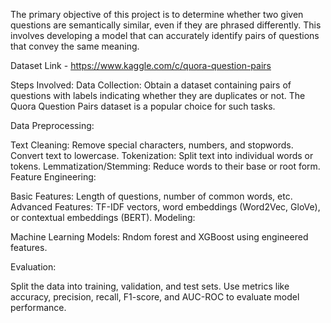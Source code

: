 The primary objective of this project is to determine whether two given questions are semantically similar, even if they are phrased differently. This involves developing a model that can accurately identify pairs of questions that convey the same meaning.

Dataset Link - https://www.kaggle.com/c/quora-question-pairs

Steps Involved:
Data Collection:
Obtain a dataset containing pairs of questions with labels indicating whether they are duplicates or not. The Quora Question Pairs dataset is a popular choice for such tasks.

Data Preprocessing:

Text Cleaning: Remove special characters, numbers, and stopwords. Convert text to lowercase.
Tokenization: Split text into individual words or tokens.
Lemmatization/Stemming: Reduce words to their base or root form.
Feature Engineering:

Basic Features: Length of questions, number of common words, etc.
Advanced Features: TF-IDF vectors, word embeddings (Word2Vec, GloVe), or contextual embeddings (BERT).
Modeling:

Machine Learning Models: Rndom forest and  XGBoost using engineered features.

Evaluation:

Split the data into training, validation, and test sets.
Use metrics like accuracy, precision, recall, F1-score, and AUC-ROC to evaluate model performance.
